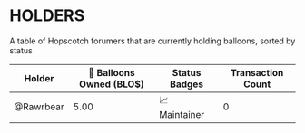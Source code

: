 # HOLDERS
A table of Hopscotch forumers that are currently holding balloons, sorted by status

| Holder  | 🎈 Balloons Owned (BLO$) | Status Badges | Transaction Count |
| ------------- | ------------- | ------- | ------- |
| @Rawrbear  | 5.00  | 📈 Maintainer | 0 |
